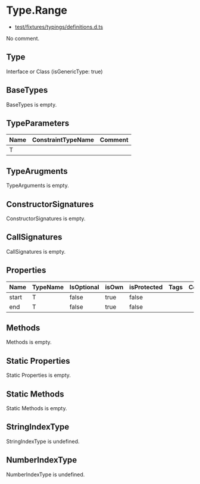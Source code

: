# Type.Range

* [test/fixtures/typings/definitions.d.ts](/test/fixtures/typings/definitions.d.ts#L10)

No comment.

## Type

Interface or Class (isGenericType: true)

## BaseTypes

BaseTypes is empty.

## TypeParameters

Name|ConstraintTypeName|Comment
---|---|---
T||

## TypeArugments

TypeArguments is empty.

## ConstructorSignatures

ConstructorSignatures is empty.

## CallSignatures

CallSignatures is empty.

## Properties

Name|TypeName|IsOptional|isOwn|isProtected|Tags|Comment
---|---|---|---|---|---|---
start|T|false|true|false||
end|T|false|true|false||

## Methods

Methods is empty.

## Static Properties

Static Properties is empty.

## Static Methods

Static Methods is empty.

## StringIndexType

StringIndexType is undefined.

## NumberIndexType

NumberIndexType is undefined.
